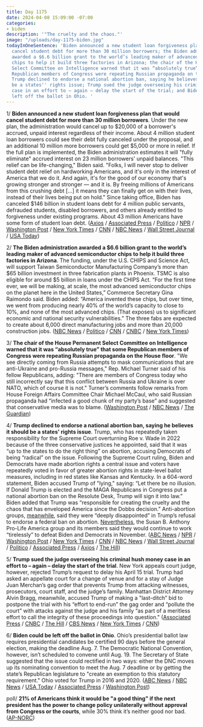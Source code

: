 ```yaml
---
title: Day 1175
date: 2024-04-08 15:09:00 -07:00
categories:
- biden
description: '"The cruelty and the chaos."'
image: "/uploads/day-1175-biden.jpg"
todayInOneSentence: 'Biden announced a new student loan forgiveness plan that would
  cancel student debt for more than 30 million borrowers; the Biden administration
  awarded a $6.6 billion grant to the world’s leading maker of advanced semiconductor
  chips to help it build three factories in Arizona; the chair of the House Permanent
  Select Committee on Intelligence warned that it was “absolutely true” that some
  Republican members of Congress were repeating Russian propaganda on the House floor;
  Trump declined to endorse a national abortion ban, saying he believes it should
  be a states'' rights issue; Trump sued the judge overseeing his criminal hush money
  case in an effort to – again – delay the start of the trial; and Biden could be
  left off the ballot in Ohio. '
---
```


1/ **Biden announced a new student loan forgiveness plan that would cancel student debt for more than 30 million borrowers**. Under the new plan, the administration would cancel up to $20,000 of a borrower's accrued, unpaid interest regardless of their income. About 4 million student loan borrowers could see their debt fully canceled under the proposal, and an additional 10 million more borrowers could get $5,000 or more in relief. If the full plan is implemented, the Biden administration estimates it will "fully eliminate" accrued interest on 23 million borrowers' unpaid balances. "This relief can be life-changing," Biden said. "Folks, I will never stop to deliver student debt relief on hardworking Americans, and it's only in the interest of America that we do it. And again, it's for the good of our economy that's growing stronger and stronger — and it is. By freeing millions of Americans from this crushing debt \[...\] it means they can finally get on with their lives, instead of their lives being put on hold." Since taking office, Biden has canceled $146 billion in student loans debt for 4 million public servants, defrauded students, disabled borrowers, and others already entitled to forgiveness under existing programs. About 43 million Americans have some form of student loan debt. ([Axios](https://www.axios.com/2024/04/08/student-loan-forgiveness-biden-new-plan) / [Associated Press](https://apnews.com/article/biden-student-loan-education-forgiveness-069d64e7e6fc4edd967adf6bc5f7e699) / [Politico](https://www.politico.com/news/2024/04/08/biden-new-student-debt-relief-plan-00150987) / [NPR](https://www.npr.org/2024/04/08/1243071907/biden-student-loan-debt-relief-millions) / [Washington Post](https://www.washingtonpost.com/education/2024/04/08/biden-debt-relief-rule/) / [New York Times](https://www.nytimes.com/2024/04/08/us/politics/biden-student-loans-debt-relief.html) / [CNN](https://www.cnn.com/2024/04/08/politics/biden-student-loan-forgiveness-proposals/index.html) / [NBC News](https://www.nbcnews.com/politics/white-house/biden-announce-new-plans-provide-student-debt-relief-millions-rcna146806) / [Wall Street Journal](https://www.wsj.com/politics/policy/bidens-student-loan-plan-seeks-to-slash-debt-for-30-million-americans-12a00eba?mod=hp_lead_pos4) / [USA Today](https://www.usatoday.com/story/news/education/2024/04/08/biden-new-student-loan-forgiveness-proposal/73218916007/))

2/ **The Biden administration awarded a $6.6 billion grant to the world’s leading maker of advanced semiconductor chips to help it build three factories in Arizona**. The funding, under the U.S. CHIPS and Science Act, will support Taiwan Semiconductor Manufacturing Company’s more than $65 billion investment in three fabrication plants in Phoenix. TSMC is also eligible for around $5 billion in loans under the CHIPS Act. “For the first time ever, we will be making, at scale, the most advanced semiconductor chips on the planet here in the United States,” Commerce Secretary Gina Raimondo said. Biden added: “America invented these chips, but over time, we went from producing nearly 40% of the world’s capacity to close to 10%, and none of the most advanced chips. (That exposes) us to significant economic and national security vulnerabilities.” The three fabs are expected to create about 6,000 direct manufacturing jobs and more than 20,000 construction jobs. ([NBC News](https://www.nbcnews.com/news/world/us-offers-tsmc-66-billion-arizona-factories-biden-pushes-chip-security-rcna146801) / [Politico](https://www.politico.com/news/2024/04/08/biden-funding-taiwan-chipmaker-arizona-00150991) / [CNN](https://www.cnn.com/2024/04/08/tech/tsmc-arizona-chip-factory-investment/index.html) / [CNBC](https://www.cnbc.com/2024/04/08/tsmc-set-to-receive-up-to-6point6-billion-in-funding-for-arizona-plants-.html) / [New York Times](https://www.nytimes.com/2024/04/08/us/politics/tsmc-taiwan-chips-grants.html))

3/ **The chair of the House Permanent Select Committee on Intelligence warned that it was “absolutely true” that some Republican members of Congress were repeating Russian propaganda on the House floor**. "We see directly coming from Russia attempts to mask communications that are anti-Ukraine and pro-Russia messages," Rep. Michael Turner said of his fellow Republicans, adding: "There are members of Congress today who still incorrectly say that this conflict between Russia and Ukraine is over NATO, which of course it is not." Turner’s comments follow remarks from House Foreign Affairs Committee Chair Michael McCaul, who said Russian propaganda had “infected a good chunk of my party’s base” and suggested that conservative media was to blame. ([Washington Post](https://www.washingtonpost.com/politics/2024/04/07/russian-propaganda-republicans-congress/) / [NBC News](https://www.nbcnews.com/politics/congress/gop-rep-mike-turner-russian-propaganda-uttered-house-floor-rcna146760) / [The Guardian](https://www.theguardian.com/us-news/2024/apr/08/republican-mike-turner-russia-propaganda))

4/ **Trump declined to endorse a national abortion ban, saying he believes it should be a states' rights issue**. Trump, who has repeatedly taken responsibility for the Supreme Court overturning Roe v. Wade in 2022 because of the three conservative justices he appointed, said that it was “up to the states to do the right thing” on abortion, accusing Democrats of being “radical” on the issue. Following the Supreme Court ruling, Biden and Democrats have made abortion rights a central issue and voters have repeatedly voted in favor of greater abortion rights in state-level ballot measures, including in red states like Kansas and Kentucky. In a 604-word statement, Biden accused Trump of "lying," saying: “Let there be no illusion. If Donald Trump is elected and the MAGA Republicans in Congress put a national abortion ban on the Resolute Desk, Trump will sign it into law.” Biden added that Trump was “responsible for creating the cruelty and the chaos that has enveloped America since the Dobbs decision.” Anti-abortion groups, [meanwhile](https://www.politico.com/news/2024/04/08/trump-anti-abortion-group-ban-00151037), said they were “deeply disappointed” in Trump’s refusal to endorse a federal ban on abortion. [Nevertheless](https://www.nytimes.com/live/2024/04/08/us/trump-abortion-election-biden), the Susan B. Anthony Pro-Life America group and its members said they would continue to work “tirelessly” to defeat Biden and Democrats in November. ([ABC News](https://abcnews.go.com/Politics/trump-abortion-states-rights-issue/story?id=108976038) / [NPR](https://www.npr.org/2024/04/08/1243363396/trump-abortion) / [Washington Post](https://www.washingtonpost.com/elections/2024/04/08/trump-abortion-statement/) / [New York Times](https://www.nytimes.com/2024/04/08/us/politics/trump-abortion-states.html) / [CNN](https://www.cnn.com/2024/04/08/politics/donald-trump-abortion-2024/index.html) / [NBC News](https://www.nbcnews.com/politics/donald-trump/trump-says-abortion-restrictions-left-states-dodging-national-ban-rcna146309) / [Wall Street Journal](https://www.wsj.com/politics/abortion-donald-trump-2024-election-fe641cc5?mod=hp_lead_pos3) / [Politico](https://www.politico.com/news/2024/04/08/trump-abortion-biden-2024-00151062) / [Associated Press](https://apnews.com/article/trump-abortion-2024-ban-7bf06e0856b88a710c79a6eb85cffa6a) / [Axios](https://www.axios.com/2024/04/08/trump-abortion-states-national-ban-2024) / [The Hill](https://thehill.com/homenews/administration/4580772-biden-slams-trump-abortion-comments/))

5/ **Trump sued the judge overseeing his criminal hush money case in an effort to – again – delay the start of the trial**.  New York appeals court judge, however, rejected Trump’s request to delay his April 15 trial. Trump had asked an appellate court for a change of venue and for a stay of Judge Juan Merchan’s gag order that prevents Trump from attacking witnesses, prosecutors, court staff, and the judge’s family. Manhattan District Attorney Alvin Bragg, meanwhile, accused Trump of making a "last-ditch” bid to postpone the trial with his “effort to end-run” the gag order and “pollute the court” with attacks against the judge and his family “as part of a meritless effort to call the integrity of these proceedings into question." ([Associated Press](https://apnews.com/article/donald-trump-juan-merchan-hush-money-appeal-lawsuit-6abe221a7cb2ea670eb3ed1a7a134643) / [CNBC](https://www.cnbc.com/2024/04/08/trump-hush-money-judge-recusal-bid-aims-to-delay-evade-gag-order-da-.html) / [The Hill](https://thehill.com/regulation/court-battles/4581421-trump-sues-ny-judge-overseeing-hush-money-case-in-effort-to-delay-trial/) / [CBS News](https://www.cbsnews.com/news/trump-sues-judge-in-hush-money-trial-in-effort-to-delay-it-and-seeks-stay-of-gag-order/) / [New York Times](https://www.nytimes.com/2024/04/08/nyregion/trump-hush-money-trial-delay.html) / [CNN](https://www.cnn.com/2024/04/08/politics/trump-hush-money-case-gag-order-venue-appeal/index.html))

6/ **Biden could be left off the ballot in Ohio**. Ohio’s presidential ballot law requires presidential candidates be certified 90 days before the general election, making the deadline Aug. 7. The Democratic National Convention, however, isn’t scheduled to convene until Aug. 19. The Secretary of State suggested that the issue could rectified in two ways: either the DNC moves up its nominating convention to meet the Aug. 7 deadline or by getting the state’s Republican legislature to "create an exemption to this statutory requirement." Ohio voted for Trump in 2016 and 2020. ([ABC News](https://abcnews.go.com/Politics/biden-face-challenges-ohio-general-ballot/story?id=108912620) / [NBC News](https://www.nbcnews.com/politics/2024-election/biden-may-trouble-getting-ohios-general-election-ballot-rcna146706) / [USA Today](https://www.usatoday.com/story/news/politics/elections/2024/04/06/joe-biden-ohio-november-ballot-2024/73230815007/) / [Associated Press](https://apnews.com/article/biden-election-2024-ohio-ballot-e674776d8832905986d848b7546d0240) / [Washington Post](https://www.washingtonpost.com/politics/2024/04/07/biden-ohio-ballot/))

poll/ **21% of Americans think it would be "a good thing" if the next president has the power to change policy unilaterally without approval from Congress or the courts**, while 30% think it’s neither good nor bad. ([AP-NORC](https://apnorc.org/projects/few-adults-like-the-idea-of-unilateral-action-by-presidents/))
